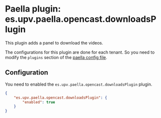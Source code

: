 Paella plugin: es.upv.paella.opencast.downloadsPlugin
=======================================================

This plugin adds a panel to download the videos.

The configurations for this plugin are done for each tenant. So you need to modify the `plugins`
section of the [paella config file](../configuration.md).


Configuration
-------------

You need to enabled the `es.upv.paella.opencast.downloadsPlugin` plugin.

```json
{
    "es.upv.paella.opencast.downloadsPlugin": {
        "enabled": true
    }    
}
```
